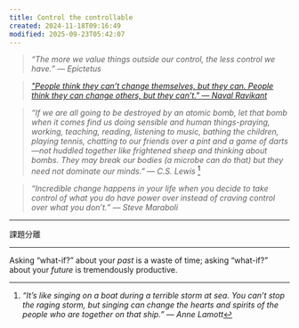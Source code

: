 ```yaml
---
title: Control the controllable
created: 2024-11-18T09:16:49
modified: 2025-09-23T05:42:07
---
```


> _“The more we value things outside our control, the less control we have.” ― Epictetus_

> _["People think they can’t change themselves, but they can. People think they can change others, but they can’t." — Naval Ravikant](https://x.com/naval/status/1505645454754672644)_

> _“If we are all going to be destroyed by an atomic bomb, let that bomb when it comes find us doing sensible and human things-praying, working, teaching, reading, listening to music, bathing the children, playing tennis, chatting to our friends over a pint and a game of darts—not huddled together like frightened sheep and thinking about bombs. They may break our bodies (a microbe can do that) but they need not dominate our minds.” — C.S. Lewis_ [^1]

> _“Incredible change happens in your life when you decide to take control of what you do have power over instead of craving control over what you don’t.” — Steve Maraboli_

---

課題分離

---

Asking “what-if?” about your _past_ is a waste of time; asking “what-if?” about your _future_ is tremendously productive.

[^1]: _“It’s like singing on a boat during a terrible storm at sea. You can’t stop the raging storm, but singing can change the hearts and spirits of the people who are together on that ship.” — Anne Lamott_
